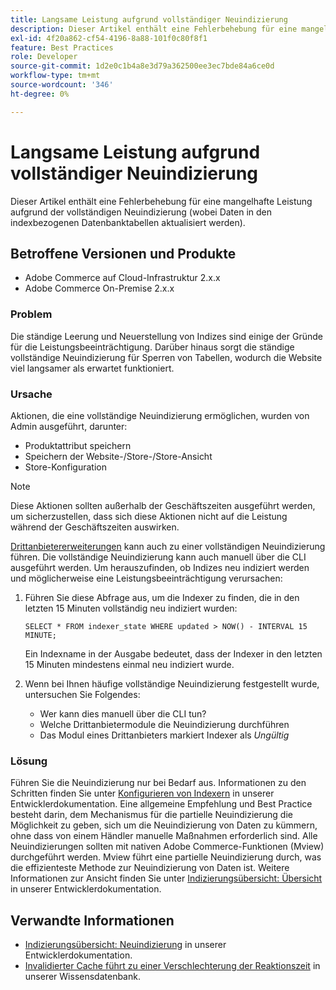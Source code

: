 ```yaml
---
title: Langsame Leistung aufgrund vollständiger Neuindizierung
description: Dieser Artikel enthält eine Fehlerbehebung für eine mangelhafte Leistung aufgrund der vollständigen Neuindizierung (wobei Daten in den indexbezogenen Datenbanktabellen aktualisiert werden).
exl-id: 4f20a862-cf54-4196-8a88-101f0c80f8f1
feature: Best Practices
role: Developer
source-git-commit: 1d2e0c1b4a8e3d79a362500ee3ec7bde84a6ce0d
workflow-type: tm+mt
source-wordcount: '346'
ht-degree: 0%

---
```


# Langsame Leistung aufgrund vollständiger Neuindizierung

Dieser Artikel enthält eine Fehlerbehebung für eine mangelhafte Leistung aufgrund der vollständigen Neuindizierung (wobei Daten in den indexbezogenen Datenbanktabellen aktualisiert werden).

## Betroffene Versionen und Produkte

* Adobe Commerce auf Cloud-Infrastruktur 2.x.x
* Adobe Commerce On-Premise 2.x.x

### Problem

Die ständige Leerung und Neuerstellung von Indizes sind einige der Gründe für die Leistungsbeeinträchtigung. Darüber hinaus sorgt die ständige vollständige Neuindizierung für Sperren von Tabellen, wodurch die Website viel langsamer als erwartet funktioniert.

### Ursache

Aktionen, die eine vollständige Neuindizierung ermöglichen, wurden von Admin ausgeführt, darunter:

* Produktattribut speichern
* Speichern der Website-/Store-/Store-Ansicht
* Store-Konfiguration

>[!NOTE]
>
>Diese Aktionen sollten außerhalb der Geschäftszeiten ausgeführt werden, um sicherzustellen, dass sich diese Aktionen nicht auf die Leistung während der Geschäftszeiten auswirken.

[Drittanbietererweiterungen](https://support.magento.com/hc/en-us/articles/360042361152-Best-Practices-for-using-third-party-extensions-in-Magento) kann auch zu einer vollständigen Neuindizierung führen. Die vollständige Neuindizierung kann auch manuell über die CLI ausgeführt werden. Um herauszufinden, ob Indizes neu indiziert werden und möglicherweise eine Leistungsbeeinträchtigung verursachen:

1. Führen Sie diese Abfrage aus, um die Indexer zu finden, die in den letzten 15 Minuten vollständig neu indiziert wurden:

   ```
   SELECT * FROM indexer_state WHERE updated > NOW() - INTERVAL 15 MINUTE;
   ```

   Ein Indexname in der Ausgabe bedeutet, dass der Indexer in den letzten 15 Minuten mindestens einmal neu indiziert wurde.

1. Wenn bei Ihnen häufige vollständige Neuindizierung festgestellt wurde, untersuchen Sie Folgendes:
   * Wer kann dies manuell über die CLI tun?
   * Welche Drittanbietermodule die Neuindizierung durchführen
   * Das Modul eines Drittanbieters markiert Indexer als *Ungültig*

### Lösung

Führen Sie die Neuindizierung nur bei Bedarf aus. Informationen zu den Schritten finden Sie unter [Konfigurieren von Indexern](https://devdocs.magento.com/guides/v2.3/config-guide/cli/config-cli-subcommands-index.html#configure-indexers) in unserer Entwicklerdokumentation. Eine allgemeine Empfehlung und Best Practice besteht darin, dem Mechanismus für die partielle Neuindizierung die Möglichkeit zu geben, sich um die Neuindizierung von Daten zu kümmern, ohne dass von einem Händler manuelle Maßnahmen erforderlich sind. Alle Neuindizierungen sollten mit nativen Adobe Commerce-Funktionen (Mview) durchgeführt werden. Mview führt eine partielle Neuindizierung durch, was die effizienteste Methode zur Neuindizierung von Daten ist. Weitere Informationen zur Ansicht finden Sie unter [Indizierungsübersicht: Übersicht](https://devdocs.magento.com/guides/v2.3/extension-dev-guide/indexing.html#m2devgde-mview) in unserer Entwicklerdokumentation.

## Verwandte Informationen

* [Indizierungsübersicht: Neuindizierung](https://devdocs.magento.com/guides/v2.3/extension-dev-guide/indexing.html#how-to-reindex) in unserer Entwicklerdokumentation.
* [Invalidierter Cache führt zu einer Verschlechterung der Reaktionszeit](/help/troubleshooting/miscellaneous/invalidated-cache-causes-response-time-degradation.md) in unserer Wissensdatenbank.
